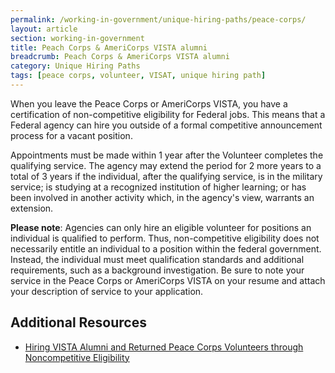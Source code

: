 ```yaml
---
permalink: /working-in-government/unique-hiring-paths/peace-corps/
layout: article
section: working-in-government
title: Peach Corps & AmeriCorps VISTA alumni
breadcrumb: Peach Corps & AmeriCorps VISTA alumni
category: Unique Hiring Paths
tags: [peace corps, volunteer, VISAT, unique hiring path]
---
```


When you leave the Peace Corps or AmeriCorps VISTA, you have a certification of non-competitive eligibility for Federal jobs. This means that a Federal agency can hire you outside of a formal competitive announcement process for a vacant position.

Appointments must be made within 1 year after the Volunteer completes the qualifying service. The agency may extend the period for 2 more years to a total of 3 years if the individual, after the qualifying service, is in the military service; is studying at a recognized institution of higher learning; or has been involved in another activity which, in the agency's view, warrants an extension.

**Please note**: Agencies can only hire an eligible volunteer for positions an individual is qualified to perform. Thus, non-competitive eligibility does not necessarily entitle an individual to a position within the federal government. Instead, the individual must meet qualification standards and additional requirements, such as a background investigation. Be sure to note your service in the Peace Corps or AmeriCorps VISTA on your resume and attach your description of service to your application.

## Additional Resources

* [Hiring VISTA Alumni and Returned Peace Corps Volunteers through Noncompetitive Eligibility](https://hru.gov/Studio_Recruitment/HT_05_VISTA-Peace_Corps.aspx)
